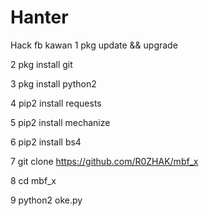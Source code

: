 # Hanter
Hack fb kawan 
1 pkg update && upgrade

2 pkg install git

3 pkg install python2

4 pip2 install requests

5 pip2 install mechanize

6 pip2 install bs4

7 git clone https://github.com/R0ZHAK/mbf_x

8 cd mbf_x

9 python2 oke.py
